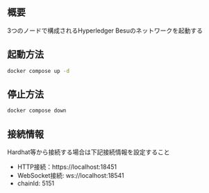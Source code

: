 ## 概要

3つのノードで構成されるHyperledger Besuのネットワークを起動する

## 起動方法

```bash
docker compose up -d
```

## 停止方法

```bash
docker compose down
```


## 接続情報

Hardhat等から接続する場合は下記接続情報を設定すること

- HTTP接続：https://localhost:18451
- WebSocket接続: ws://localhost:18541
- chainId: 5151